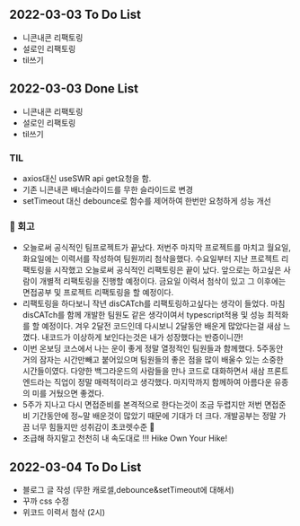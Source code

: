## 2022-03-03 To Do List

- 니콘내콘 리팩토링
- 설로인 리팩토링
- til쓰기

## 2022-03-03 Done List

- 니콘내콘 리팩토링
- 설로인 리팩토링
- til쓰기

### TIL

- axios대신 useSWR api get요청을 함.
- 기존 니콘내콘 배너슬라이드를 무한 슬라이드로 변경
- setTimeout 대신 debounce로 함수를 제어하여 한번만 요청하게 성능 개선

### 🌱 회고

- 오늘로써 공식적인 팀프로젝트가 끝났다. 저번주 마지막 프로젝트를 마치고 월요일,화요일에는 이력서를 작성하여 팀원끼리 첨삭을했다. 수요일부터 지난 프로젝트 리팩토링을 시작했고 오늘로써 공식적인 리팩토링은 끝이 났다. 앞으로는 하고싶은 사람이 개별적 리팩토링을 진행할 예정이다. 금요일 이력서 첨삭이 있고 그 이후에는 면접공부 및 프로젝트 리팩토링을 할 예정이다.
- 리팩토링을 하다보니 작년 disCATch를 리팩토링하고싶다는 생각이 들었다. 마침 disCATch를 함께 개발한 팀원도 같은 생각이여서 typescript적용 및 성능 최적화를 할 예정이다. 겨우 2달전 코드인데 다시보니 2달동안 배운게 많았다는걸 새삼 느꼈다. 내코드가 이상하게 보인다는것은 내가 성장했다는 반증이니깐!
- 이번 온보딩 코스에서 나는 운이 좋게 정말 열정적인 팀원들과 함께했다. 5주동안 거의 잠자는 시간만빼고 붙어있으며 팀원들의 좋은 점을 많이 배울수 있는 소중한 시간들이였다. 다양한 백그라운드의 사람들을 만나 코드로 대화하면서 새삼 프론트엔드라는 직업이 정말 매력적이라고 생각했다. 마지막까지 함께하여 아름다운 유종의 미를 거뒀으면 좋겠다.
- 5주가 지나고 다시 면접준비를 본격적으로 한다는것이 조금 두렵지만 저번 면접준비 기간동안에 정~말 배운것이 많았기 때문에 기대가 더 크다. 개발공부는 정말 가끔 너무 힘들지만 성취감이 초코렛수준 🍫
- 조급해 하지말고 천천히 내 속도대로 !!! Hike Own Your Hike!

## 2022-03-04 To Do List

- 블로그 글 작성 (무한 캐로셀,debounce&setTimeout에 대해서)
- 꾸까 css 수정
- 위코드 이력서 첨삭 (2시)
